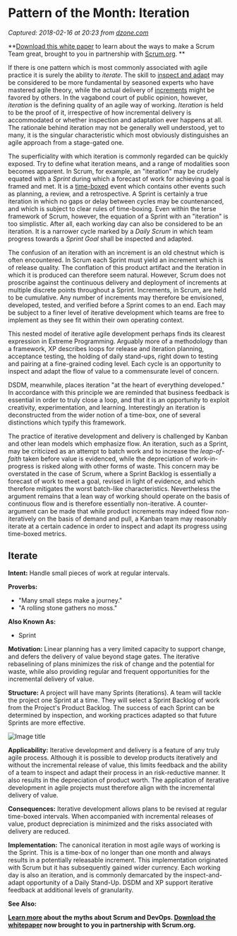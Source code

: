 # Pattern of the Month: Iteration

_Captured: 2018-02-16 at 20:23 from [dzone.com](https://dzone.com/articles/pattern-of-the-month-iteration?edition=362108&utm_source=Daily%20Digest&utm_medium=email&utm_campaign=Daily%20Digest%202018-02-16)_

**[Download this white paper](https://dzone.com/go?i=150025&u=https%3A%2F%2Fwww.scrum.org%2FAbout%2FAll-Articles%2FarticleType%2FArticleView%2FarticleId%2F1029%2FCharacteristics-of-a-Great-Scrum-Team%3Futm_source%3DDZone%26utm_medium%3DArticle%26utm_campaign%3DGreatScrumTeam) to learn about the ways to make a Scrum Team great, brought to you in partnership with [Scrum.org](https://dzone.com/go?i=150025&u=https%3A%2F%2Fwww.scrum.org%2FAbout%2FAll-Articles%2FarticleType%2FArticleView%2FarticleId%2F1029%2FCharacteristics-of-a-Great-Scrum-Team%3Futm_source%3DDZone%26utm_medium%3DArticle%26utm_campaign%3DGreatScrumTeam). **

If there is one pattern which is most commonly associated with agile practice it is surely the ability to _iterate_. The skill to [inspect and adapt](https://sites.google.com/site/agilepatterns/home/inspect-and-adapt) may be considered to be more fundamental by seasoned experts who have mastered agile theory, while the actual delivery of [increments](https://sites.google.com/site/agilepatterns/home/increment) might be favored by others. In the vagabond court of public opinion, however, _iteration_ is the defining quality of an agile way of working. _Iteration_ is held to be the proof of it, irrespective of how incremental delivery is accommodated or whether inspection and adaptation ever happens at all. The rationale behind iteration may not be generally well understood, yet to many, it is the singular characteristic which most obviously distinguishes an agile approach from a stage-gated one.

The superficiality with which iteration is commonly regarded can be quickly exposed. Try to define what iteration means, and a range of modalities soon becomes apparent. In Scrum, for example, an "iteration" may be crudely equated with a _Sprint_ during which a forecast of work for achieving a goal is framed and met. It is a [time-boxed](https://sites.google.com/site/agilepatterns/home/timebox) event which contains other events such as planning, a review, and a retrospective. A Sprint is certainly a true iteration in which no gaps or delay between cycles may be countenanced, and which is subject to clear rules of time-boxing. Even within the terse framework of Scrum, however, the equation of a Sprint with an "iteration" is too simplistic. After all, each working day can also be considered to be an iteration. It is a narrower cycle marked by a _Daily Scrum_ in which team progress towards a _Sprint Goal_ shall be inspected and adapted.

The confusion of an iteration with an increment is an old chestnut which is often encountered. In Scrum each Sprint must yield an increment which is of release quality. The conflation of this product artifact and the iteration in which it is produced can therefore seem natural. However, Scrum does not proscribe against the continuous delivery and deployment of increments at multiple discrete points throughout a Sprint. Increments, in Scrum, are held to be cumulative. Any number of increments may therefore be envisioned, developed, tested, and verified before a Sprint comes to an end. Each may be subject to a finer level of iterative development which teams are free to implement as they see fit within their own operating context.

This nested model of iterative agile development perhaps finds its clearest expression in Extreme Programming. Arguably more of a methodology than a framework, XP describes loops for release and iteration planning, acceptance testing, the holding of daily stand-ups, right down to testing and pairing at a fine-grained coding level. Each cycle is an opportunity to inspect and adapt the flow of value to a commensurate level of concern.

DSDM, meanwhile, places iteration "at the heart of everything developed." In accordance with this principle we are reminded that business feedback is essential in order to truly close a loop, and that it is an opportunity to exploit creativity, experimentation, and learning. Interestingly an iteration is deconstructed from the wider notion of a time-box, one of several distinctions which typify this framework.

The practice of iterative development and delivery is challenged by Kanban and other lean models which emphasize flow. An iteration, such as a Sprint, may be criticized as an attempt to batch work and to increase the _leap-of-faith_ taken before value is evidenced, while the depreciation of work-in-progress is risked along with other forms of waste. This concern may be overstated in the case of Scrum, where a Sprint Backlog is essentially a forecast of work to meet a goal, revised in light of evidence, and which therefore mitigates the worst batch-like characteristics. Nevertheless the argument remains that a lean way of working should operate on the basis of continuous flow and is therefore essentially non-iterative. A counter-argument can be made that while product increments may indeed flow non-iteratively on the basis of demand and pull, a Kanban team may reasonably iterate at a certain cadence in order to inspect and adapt its progress using time-boxed metrics.

## Iterate

**Intent:** Handle small pieces of work at regular intervals.

**Proverbs:**

  * "Many small steps make a journey."
  * "A rolling stone gathers no moss."

**Also Known As:**

  * Sprint

**Motivation:** Linear planning has a very limited capacity to support change, and defers the delivery of value beyond stage gates. The iterative rebaselining of plans minimizes the risk of change and the potential for waste, while also providing regular and frequent opportunities for the incremental delivery of value.

**Structure:** A project will have many Sprints (iterations). A team will tackle the project one Sprint at a time. They will select a Sprint Backlog of work from the Project's Product Backlog. The success of each Sprint can be determined by inspection, and working practices adapted so that future Sprints are more effective.

![Image title](https://dzone.com/storage/temp/8164963-iterate.png)

**Applicability:** Iterative development and delivery is a feature of any truly agile process. Although it is possible to develop products iteratively and without the incremental release of value, this limits feedback and the ability of a team to inspect and adapt their process in an risk-reductive manner. It also results in the depreciation of product worth. The application of iterative development in agile projects must therefore align with the incremental delivery of value.

**Consequences:** Iterative development allows plans to be revised at regular time-boxed intervals. When accompanied with incremental releases of value, product depreciation is minimized and the risks associated with delivery are reduced.

**Implementation:** The canonical iteration in most agile ways of working is the Sprint. This is a time-box of no longer than one month and always results in a potentially releasable increment. This implementation originated with Scrum but it has subsequently gained wider currency. Each working day is also an iteration, and is commonly demarcated by the inspect-and-adapt opportunity of a Daily Stand-Up. DSDM and XP support iterative feedback at additional levels of granularity.

**See Also:**

**[Learn more](https://dzone.com/go?i=259322&u=https%3A%2F%2Fwww.scrum.org%2Fresources%2Fconvergence-scrum-and-devops%3Futm_source%3Ddzone%26utm_medium%3Ddevops) about the myths about Scrum and DevOps. [Download the whitepaper](https://dzone.com/go?i=259322&u=https%3A%2F%2Fwww.scrum.org%2Fresources%2Fconvergence-scrum-and-devops%3Futm_source%3Ddzone%26utm_medium%3Ddevops) now brought to you in partnership with Scrum.org.**
